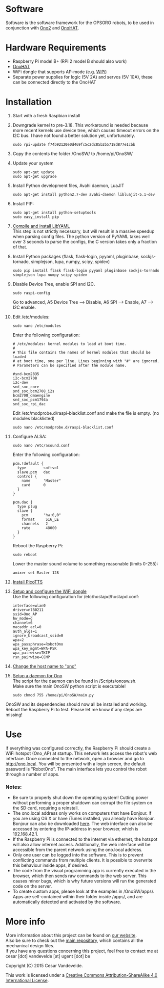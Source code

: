 # Software
Software is the software framework for the OPSORO robots, to be used in conjunction with [Ono2](https://github.com/cesarvandevelde/Ono2) and [OnoHAT](https://github.com/cesarvandevelde/OnoHAT).

# Hardware Requirements
- Raspberry Pi model B+ (RPi 2 model B should also work)
- [OnoHAT](https://github.com/cesarvandevelde/OnoHAT)
- WiFi dongle that supports AP-mode (e.g. [WiPi](http://be.farnell.com/element14/wipi/dongle-wifi-usb-for-raspberry/dp/2133900?ost=wipi&categoryId=700000005571))
- Separate power supplies for logic (5V 2A) and servos (5V 10A), these can be connected directly to the OnoHAT

# Installation
1. Start with a fresh Raspbian install
2. Downgrade kernel to pre-3.18. This workaround is needed because more recent kernels use device tree, which causes timeout errors on the I2C bus. I have not found a better solution yet, unfortunately.

    ```
    sudo rpi-update f74b92120e0d469fc5c2dc85b2b5718d877e1cbb
    ```
3. Copy the contents the folder /OnoSW/ to /home/pi/OnoSW/
4. Update your system

    ```
    sudo apt-get update
    sudo apt-get upgrade
    ```
5. Install Python development files, Avahi daemon, LuaJIT

    ```
    sudo apt-get install python2.7-dev avahi-daemon libluajit-5.1-dev
    ```

6. Install PIP:

    ```
    sudo apt-get install python-setuptools
    sudo easy_install pip
    ```

7. [Compile and install LibYAML](http://pyyaml.org/wiki/LibYAML)  
This step is not strictly necessary, but will result in a massive speedup when parsing config files. The python version of PyYAML takes well over 3 seconds to parse the configs, the C version takes only a fraction of that.
8. Install Python packages (flask, flask-login, pyyaml, pluginbase, sockjs-tornado, simplejson, lupa, numpy, scipy, spidev)

    ```
    sudo pip install flask flask-login pyyaml pluginbase sockjs-tornado simplejson lupa numpy scipy spidev
    ```

9. Disable Device Tree, enable SPI and I2C.

    ```
    sudo raspi-config
    ```

    Go to advanced, A5 Device Tree --> Disable, A6 SPI --> Enable, A7 --> I2C enable.

10. Edit /etc/modules:

    ```
    sudo nano /etc/modules
    ```

    Enter the following configuration:

    ```
    # /etc/modules: kernel modules to load at boot time.
    #
    # This file contains the names of kernel modules that should be loaded
    # at boot time, one per line. Lines beginning with "#" are ignored.
    # Parameters can be specified after the module name.

    #snd-bcm2835
    i2c-bcm2708
    i2c-dev
    snd_soc_core
    snd_soc_bcm2708_i2s
    bcm2708_dmaengine
    snd_soc_pcm1794a
    snd_soc_rpi_dac
    ```
    Edit /etc/modprobe.d/raspi-blacklist.conf and make the file is empty. (no modules blacklisted)  

    ```
    sudo nano /etc/modprobe.d/raspi-blacklist.conf
    ```
11. Configure ALSA:

    ```
    sudo nano /etc/asound.conf
    ```

    Enter the following configuration:

    ```
    pcm.!default {
      type        softvol
      slave.pcm   dac
      control {
        name      "Master"
        card      0
      }
    }

    pcm.dac {
      type plug
      slave {
        pcm       "hw:0,0"
        format     S16_LE
        channels   2
        rate       48000
      }
    }
    ```

    Reboot the Raspberry Pi:

    ```
    sudo reboot
    ```

    Lower the master sound volume to something reasonable (limits 0-255):

    ```
    amixer set Master 128
    ```

12. [Install PicoTTS](http://rpihome.blogspot.be/2015/02/installing-pico-tts.html)
13. [Setup and configure the WiFi dongle](http://elinux.org/RPI-Wireless-Hotspot)  
Use the following configuration for /etc/hostapd/hostapd.conf:

    ```
    interface=wlan0
    driver=nl80211
    ssid=Ono_AP
    hw_mode=g
    channel=6
    macaddr_acl=0
    auth_algs=1
    ignore_broadcast_ssid=0
    wpa=2
    wpa_passphrase=RobotOno
    wpa_key_mgmt=WPA-PSK
    wpa_pairwise=TKIP
    rsn_pairwise=CCMP
    ```

14. [Change the host name to "ono"](http://www.raspians.com/Knowledgebase/how-to-change-hostname-on-raspberrypi/)
15. [Setup a daemon for Ono](http://blog.scphillips.com/2013/07/getting-a-python-script-to-run-in-the-background-as-a-service-on-boot/)  
The script for the daemon can be found in /Scripts/onosw.sh.  
Make sure the main OnoSW python script is executable!

    ```
    sudo chmod 755 /home/pi/OnoSW/main.py  
    ```

OnoSW and its dependencies should now all be installed and working. Reboot the Raspberry Pi to test. Please let me know if any steps are missing!

# Use
If everything was configured correctly, the Raspberry Pi should create a WiFi hotspot (Ono_AP) at startup. This network lets access the robot's web interface. Once connected to the network, open a browser and go to http://ono.local. You will be presented with a login screen, the default password is "RobotOno". The main interface lets you control the robot through a number of apps.

### Notes:
- Be sure to properly shut down the operating system! Cutting power without performing a proper shutdown can corrupt the file system on the SD card, requiring a reinstall.
- The ono.local address only works on computers that have Bonjour. If you are using OS X or have iTunes installed, you already have Bonjour. Bonjour can also be downloaded [here](https://www.apple.com/support/bonjour/). The web interface can also be accessed by entering the IP-address in your browser, which is 192.168.42.1.
- If the Raspberry Pi is connected to the internet via ethernet, the hotspot will also allow internet access. Additionally, the web interface will be accessible from the parent network using the ono.local address.
- Only one user can be logged into the software. This is to prevent conflicting commands from multiple clients. It is possible to overwrite this behaviour inside apps, if desired.
- The code from the visual programming app is currently executed in the browser, which then sends raw commands to the web server. This causes minor bugs, which is why future versions will run the generated code on the server.
- To create custom apps, please look at the examples in /OnoSW/apps/. Apps are self-contained within their folder inside /apps/, and are automatically detected and activated by the software.


# More info
More information about this project can be found on [our website](http://www.industrialdesigncenter.be/ono/).  
Also be sure to check out the [main repository](http://www.github.com/cesarvandevelde/ono2), which contains all the mechanical design files.  
If you have any questions concerning this project, feel free to contact me at cesar [dot] vandevelde [at] ugent [dot] be

Copyright (C) 2015 Cesar Vandevelde.

This work is licensed under a [Creative Commons Attribution-ShareAlike 4.0 International License](http://creativecommons.org/licenses/by-sa/4.0/).
